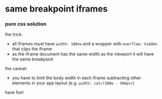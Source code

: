 # same breakpoint iframes

### pure css solution

the trick:
- all iframes must have `width: 100vw` and a wrapper with `overflow: hidden` that clips the iframe
- as the iframe document has the same width as the viewport it will have the same breakpoint

the caveat:
- you have to limit the body width in each iframe subtracting other elements in your app layout (e.g. `width: calc(100w - 360px)`)

have fun!
